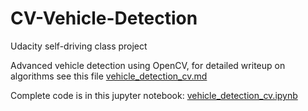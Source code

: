# CV-Vehicle-Detection
Udacity self-driving class project 

Advanced vehicle detection using OpenCV, for detailed writeup on algorithms see this file [vehicle_detection_cv.md](vehicle_detection_cv.md)

Complete code is in this jupyter notebook: [vehicle_detection_cv.ipynb](vehicle_detection_cv.ipynb)

